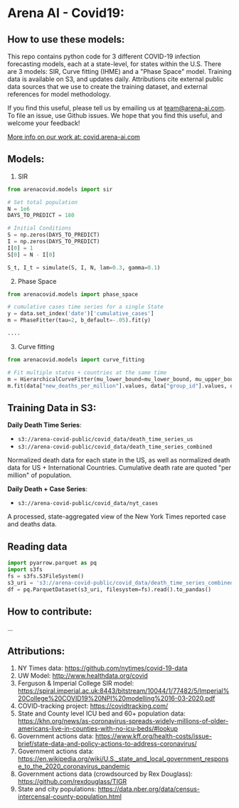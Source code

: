 # Arena AI - Covid19:
 
 ## How to use these models:
 This repo contains python code for 3 different COVID-19 infection forecasting models, each at a state-level, for states within the U.S. There are 3 models: SIR, Curve fitting (IHME) and a "Phase Space" model. Training data is available on S3, and updates daily. Attributions cite external public data sources that we use to create the training dataset, and external references for model methodology. 

 If you find this useful, please tell us by emailing us at team@arena-ai.com. To file an issue, use Github issues. We hope that you find this useful, and welcome your feedback!

[More info on our work at: covid.arena-ai.com](https://covid.arena-ai.com) 
 ## Models:
 1. SIR
```python
from arenacovid.models import sir

# Set total population
N = 1e6
DAYS_TO_PREDICT = 180

# Initial Conditions
S = np.zeros(DAYS_TO_PREDICT)
I = np.zeros(DAYS_TO_PREDICT)
I[0] = 1
S[0] = N - I[0]

S_t, I_t = simulate(S, I, N, lam=0.3, gamma=0.1)

```
 2. Phase Space
```python
from arenacovid.models import phase_space

# cumulative cases time series for a single State
y = data.set_index('date')['cumulative_cases']
m = PhaseFitter(tau=2, b_default=-.05).fit(y)

....
```
 3. Curve fitting
```python
from arenacovid.models import curve_fitting

# Fit multiple states + countries at the same time
m = HierarchicalCurveFitter(mu_lower_bound=mu_lower_bound, mu_upper_bound=mu_upper_bound)
m.fit(data["new_deaths_per_million"].values, data["group_id"].values, data["t"].values)

```
 ## Training Data in S3:
 **Daily Death Time Series**:
-  `s3://arena-covid-public/covid_data/death_time_series_us`
-  `s3://arena-covid-public/covid_data/death_time_series_combined`

Normalized death data for each state in the US, as well as normalized death data for US + International Countries. Cumulative death rate are quoted "per million" of population.

 **Daily Death + Case Series**:
-  `s3://arena-covid-public/covid_data/nyt_cases`

A processed, state-aggregated view of the New York Times reported case and deaths data.

## Reading data

```python
import pyarrow.parquet as pq
import s3fs
fs = s3fs.S3FileSystem()
s3_uri = 's3://arena-covid-public/covid_data/death_time_series_combined'
df = pq.ParquetDataset(s3_uri, filesystem=fs).read().to_pandas()
```

## How to contribute:
...

## Attributions:

1. NY Times data: https://github.com/nytimes/covid-19-data
2. UW Model: http://www.healthdata.org/covid
3. Ferguson & Imperial College SIR model: https://spiral.imperial.ac.uk:8443/bitstream/10044/1/77482/5/Imperial%20College%20COVID19%20NPI%20modelling%2016-03-2020.pdf
4. COVID-tracking project: https://covidtracking.com/
5. State and County level ICU bed and 60+ population data: https://khn.org/news/as-coronavirus-spreads-widely-millions-of-older-americans-live-in-counties-with-no-icu-beds/#lookup
6. Government actions data: https://www.kff.org/health-costs/issue-brief/state-data-and-policy-actions-to-address-coronavirus/
7. Government actions data: https://en.wikipedia.org/wiki/U.S._state_and_local_government_response_to_the_2020_coronavirus_pandemic
8. Government actions data (crowdsourced by Rex Douglass): https://github.com/rexdouglass/TIGR 
9. State and city populations: https://data.nber.org/data/census-intercensal-county-population.html



